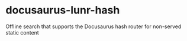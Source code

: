 # docusaurus-lunr-hash
Offline search that supports the Docusaurus hash router for non-served static content
